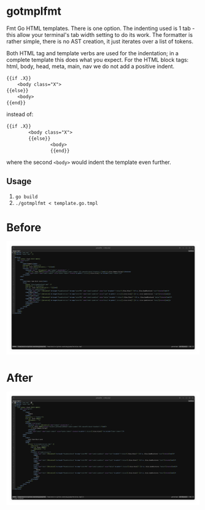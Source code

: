 # gotmplfmt

Fmt Go HTML templates. There is one option. The indenting used is 1 tab - this allow your terminal's tab
width setting to do its work. The formatter is rather simple, there is no AST creation, it just iterates over
a list of tokens.

Both HTML tag and template verbs are used for the indentation; in a complete template this does what you
expect. For the HTML block tags: html, body, head, meta, main, nav we do not add a positive indent.

```gotmpl
{{if .X}}
    <body class="X">
{{else}}
    <body>
{{end}}
```

instead of:

```gotmpl
{{if .X}}
        <body class="X">
        {{else}}
                <body>
                {{end}}
```

where the second `<body>` would indent the template even further.

## Usage

1. `go build`
2. `./gotmplfmt < template.go.tmpl`

# Before

![Before fmt](Before.png)

# After

![After fmt](After.png)
